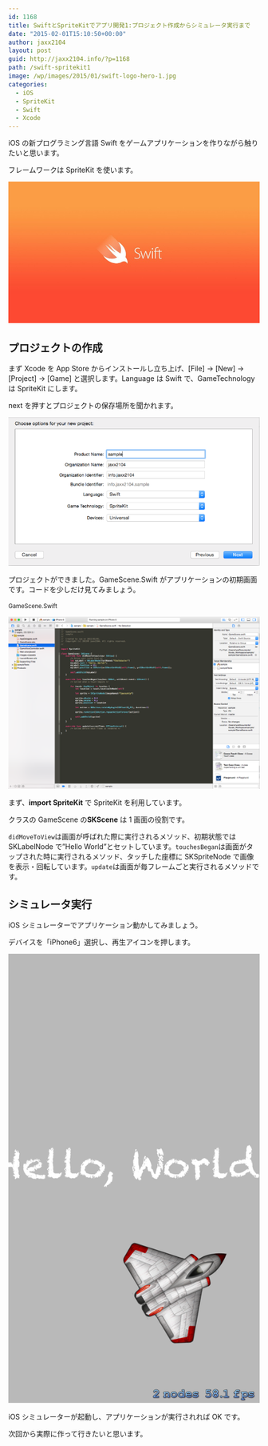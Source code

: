 ```yaml
---
id: 1168
title: SwiftとSpriteKitでアプリ開発1:プロジェクト作成からシミュレータ実行まで
date: "2015-02-01T15:10:50+00:00"
author: jaxx2104
layout: post
guid: http://jaxx2104.info/?p=1168
path: /swift-spritekit1
image: /wp/images/2015/01/swift-logo-hero-1.jpg
categories:
  - iOS
  - SpriteKit
  - Swift
  - Xcode
---
```


iOS の新プログラミング言語 Swift をゲームアプリケーションを作りながら触りたいと思います。

フレームワークは SpriteKit を使います。

<img src="./swift-logo-hero-1.jpg" alt="swift-logo-hero-1" />

## プロジェクトの作成

まず Xcode を App Store からインストールし立ち上げ、[File] -> [New] -> [Project] -> [Game] と選択します。Language は Swift で、GameTechnology は SpriteKit にします。

<!--more-->

next を押すとプロジェクトの保存場所を聞かれます。

<img src="./861597b59102c894571b612d973661ad.png" />

プロジェクトができました。GameScene.Swift がアプリケーションの初期画面です。コードを少しだけ見てみましょう。

<small>GameScene.Swift</small>

<img src="./63480dac3b503da40037d59769614a18.png" />

まず、**import SpriteKit** で SpriteKit を利用しています。

クラスの GameScene の**SKScene** は 1 画面の役割です。

`didMoveToView`は画面が呼ばれた際に実行されるメソッド、初期状態では SKLabelNode で&#8221;Hello World&#8221;とセットしています。`touchesBegan`は画面がタップされた時に実行されるメソッド、タッチした座標に SKSpriteNode で画像を表示・回転しています。`update`は画面が毎フレームごと実行されるメソッドです。

## シミュレータ実行

iOS シミュレーターでアプリケーション動かしてみましょう。

デバイスを「iPhone6」選択し、再生アイコンを押します。

<img src="./iOS-Simulator-Screen-Shot-2015.02.01-13.47.19.png" />

iOS シミュレーターが起動し、アプリケーションが実行されれば OK です。

次回から実際に作って行きたいと思います。
